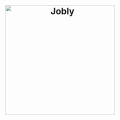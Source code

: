 <h1 align="center">
    <img width="350" src="https://live.staticflickr.com/65535/52263964445_3bbc9e92c9_k.jpg" alt="Jobly">
    <br>
    <br>
</h1>

